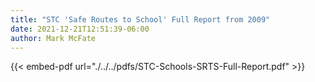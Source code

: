 ```yaml
---
title: "STC 'Safe Routes to School' Full Report from 2009"
date: 2021-12-21T12:51:39-06:00
author: Mark McFate
---
```


{{< embed-pdf url="./../../pdfs/STC-Schools-SRTS-Full-Report.pdf" >}}
